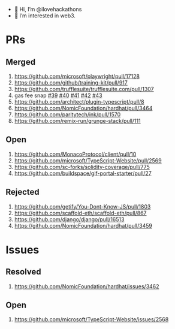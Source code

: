- 👋 Hi, I’m @ilovehackathons
- 👀 I’m interested in web3.

# PRs
## Merged
1. https://github.com/microsoft/playwright/pull/17128
2. https://github.com/github/training-kit/pull/917
3. https://github.com/trufflesuite/trufflesuite.com/pull/1307
4. gas fee snap [#39](https://github.com/Montoya/gas-fee-snap/pull/39) [#40](https://github.com/Montoya/gas-fee-snap/pull/40) [#41](https://github.com/Montoya/gas-fee-snap/pull/41) [#42](https://github.com/Montoya/gas-fee-snap/pull/42) [#43](https://github.com/Montoya/gas-fee-snap/pull/43)
5. https://github.com/architect/plugin-typescript/pull/8
6. https://github.com/NomicFoundation/hardhat/pull/3464
7. https://github.com/paritytech/ink/pull/1570
8. https://github.com/remix-run/grunge-stack/pull/111
## Open
1. https://github.com/MonacoProtocol/client/pull/10
2. https://github.com/microsoft/TypeScript-Website/pull/2569
4. https://github.com/sc-forks/solidity-coverage/pull/775
5. https://github.com/buildspace/gif-portal-starter/pull/27
## Rejected
1. https://github.com/getify/You-Dont-Know-JS/pull/1803
2. https://github.com/scaffold-eth/scaffold-eth/pull/867
3. https://github.com/django/django/pull/16513
4. https://github.com/NomicFoundation/hardhat/pull/3459
# Issues
## Resolved
1. https://github.com/NomicFoundation/hardhat/issues/3462
## Open
1. https://github.com/microsoft/TypeScript-Website/issues/2568
